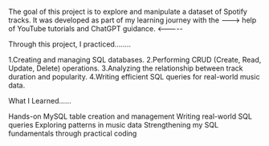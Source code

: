 The goal of this project is to explore and manipulate a dataset of Spotify tracks.
It was developed as part of my learning journey with the ---> help of YouTube tutorials and ChatGPT guidance. <-----

Through this project, I practiced........

1.Creating and managing SQL databases.
2.Performing CRUD (Create, Read, Update, Delete) operations.
3.Analyzing the relationship between track duration and popularity.
4.Writing efficient SQL queries for real-world music data.

What I Learned......

Hands-on MySQL table creation and management
Writing real-world SQL queries
Exploring patterns in music data
Strengthening my SQL fundamentals through practical coding
